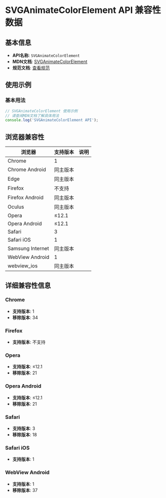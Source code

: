 # SVGAnimateColorElement API 兼容性数据

## 基本信息

- **API名称**: `SVGAnimateColorElement`
- **MDN文档**: [SVGAnimateColorElement](https://developer.mozilla.org/docs/Web/API/SVGAnimateColorElement)
- **规范文档**: [查看规范](https://www.w3.org/TR/SVG11/animate.html#InterfaceSVGAnimateColorElement)

## 使用示例

### 基本用法

```javascript
// SVGAnimateColorElement 使用示例
// 请查阅MDN文档了解具体用法
console.log('SVGAnimateColorElement API');
```

## 浏览器兼容性

| 浏览器 | 支持版本 | 说明 |
|--------|----------|------|
| Chrome | 1 |  |
| Chrome Android | 同主版本 |  |
| Edge | 同主版本 |  |
| Firefox | 不支持 |  |
| Firefox Android | 同主版本 |  |
| Oculus | 同主版本 |  |
| Opera | ≤12.1 |  |
| Opera Android | ≤12.1 |  |
| Safari | 3 |  |
| Safari iOS | 1 |  |
| Samsung Internet | 同主版本 |  |
| WebView Android | 1 |  |
| webview_ios | 同主版本 |  |

## 详细兼容性信息

### Chrome

- **支持版本**: 1
- **移除版本**: 34

### Firefox

- **支持版本**: 不支持

### Opera

- **支持版本**: ≤12.1
- **移除版本**: 21

### Opera Android

- **支持版本**: ≤12.1
- **移除版本**: 21

### Safari

- **支持版本**: 3
- **移除版本**: 18

### Safari iOS

- **支持版本**: 1

### WebView Android

- **支持版本**: 1
- **移除版本**: 37

